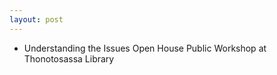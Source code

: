 ```yaml
---
layout: post
---
```


* Understanding the Issues Open House Public Workshop at Thonotosassa Library
